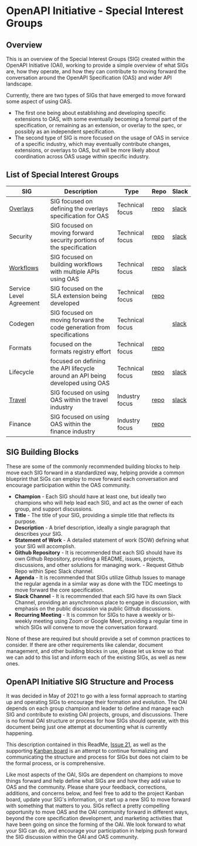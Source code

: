 # OpenAPI Initiative - Special Interest Groups

## Overview

This is an overview of the Special Interest Groups (SIG) created within the OpenAPI Initiative (OAI), working to provide a simple overview of what SIGs are, how they operate, and how they can contribute to moving forward the conversation around the OpenAPI Specification (OAS) and wider API landscape. 

Currently, there are two types of SIGs that have emerged to move forward some aspect of using OAS. 
- The first one being about establishing and developing specific extensions to OAS, with some eventually becoming a formal part of the specification, or remaining as an extension, or overlay to the spec, or possibly as an independent specification.
- The second type of SIG is more focused on the usage of OAS in service of a specific industry, which may eventually contribute changes, extensions, or overlays to OAS, but will be more likely about coordination across OAS usage within specific industry.

## List of Special Interest Groups

| SIG  | Description | Type | Repo | Slack |
| ------------- | ------------- | ------------- | ------------- | ------------- |
| [Overlays](./SIGs/OVERLAYS.md) | SIG focused on defining the overlays specification for OAS | Technical focus | [repo](https://github.com/OAI/Overlay-Specification) | [slack](https://open-api.slack.com/archives/C023Y5YJ474) |
| Security | SIG focused on moving forward security portions of the specification | Technical focus | [repo](https://github.com/OAI/sig-security) | [slack](https://open-api.slack.com/archives/C97Q5AQ9J) |
| [Workflows](./SIGs/WORKFLOWS.md) | SIG focused on building workflows with multiple APIs using OAS | Technical focus | [repo](https://github.com/OAI/sig-workflows) | [slack](https://open-api.slack.com/archives/C022K8VD7AP) |
| Service Level Agreement | SIG focused on the SLA extension being developed | Technical focus | [repo](https://github.com/isa-group/SLA4OAI-ResearchSpecification) |  |
| Codegen | SIG focused on moving forward the code generation from specifications | Technical focus |  | [slack](https://open-api.slack.com/archives/C024AQQHRCH) |
| Formats | focused on the formats registry effort | Technical focus | [repo](https://github.com/OAI/sig-formats) |  |
| Lifecycle | focused on defining the API lifecycle around an API being developed using OAS | Technical focus | [repo](https://github.com/OAI/sig-lifecycle) | [slack](https://open-api.slack.com/archives/C0250DURXPZ) |
| [Travel](./SIGs/TRAVEL.md) | SIG focused on using OAS within the travel industry | Industry focus | [repo](https://github.com/OAI/sig-travel) | [slack](https://open-api.slack.com/archives/C0122NPKUR2) |
| Finance | SIG focused on using OAS within the finance industry | Industry focus | [repo](https://github.com/OAI/sig-finance) |  |

## SIG Building Blocks

These are some of the commonly recommended building blocks to help move each SIG forward in a standardized way, helping provide a common blueprint that SiGs can employ to move forward each conversation and encourage participation within the OAS community.

- **Champion** - Each SIG should have at least one, but ideally two champions who will help lead each SIG, and act as the owner of each group, and support discussions.
- **Title** - The title of your SIG, providing a simple title that reflects its purpose.
- **Description** - A brief description, ideally a single paragraph that describes your SIG.
- **Statement of Work** - A detailed statement of work (SOW) defining what your SIG will accomplish.
- **Github Repository** - It is recommended that each SIG should have its own Github Repository, providing a README, issues, projects, discussions, and other solutions for managing work. - Request Github Repo within Spec Slack channel.
- **Agenda** - It is recommended that SIGs utilize Github Issues to manage the regular agenda in a similar way as done with the TDC meetings to move forward the core specification.
- **Slack Channel** - It is recommended that each SIG have its own Slack Channel, providing an asynchronous place to engage in discussion, with emphasis on the public discussion via public Github discussions.
- **Recurring Meeting** - It is common for SIGs to have a weekly or bi-weekly meeting using Zoom or Google Meet, providing a regular time in which SIGs will convene to move the conversation forward.

None of these are required but should provide a set of common practices to consider. If there are other requirements like calendar, document management, and other building blocks in use, please let us know so that we can add to this list and inform each of the existing SIGs, as well as new ones.

## OpenAPI Initiative SIG Structure and Process
It was decided in May of 2021 to go with a less formal approach to starting up and operating SIGs to encourage their formation and evolution. The OAI depends on each group champion and leader to define and manage each SIG and contribute to existing OAI projects, groups, and discussions. There is no formal OAI structure or process for how SIGs should operate, with this document being just one attempt at documenting what is currently happening. 

This description contained in this ReadMe, [Issue 21](https://github.com/OAI/Projects/issues/12), as well as the supporting [Kanban board](https://github.com/OAI/Projects/projects/23) is an attempt to continue formalizing and communicating the structure and process for SIGs but does not claim to be the formal process, or is comprehensive.

Like most aspects of the OAI, SIGs are dependent on champions to move things forward and help define what SIGs are and how they add value to OAS and the community. Please share your feedback, corrections, additions, and concerns below, and feel free to add to the project Kanban board, update your SIG's information, or start up a new SIG to move forward with something that matters to you. SIGs reflect a pretty compelling opportunity to move OAS and the OAI community forward in different ways, beyond the core specification development, and marketing activities that have been going on since the forming of the OAI. We look forward to what your SIG can do, and encourage your participation in helping push forward the SIG discussion within the OAI and OAS community.
